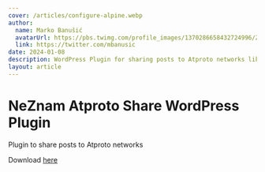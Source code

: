 ```yaml
---
cover: /articles/configure-alpine.webp
author:
  name: Marko Banušić
  avatarUrl: https://pbs.twimg.com/profile_images/1370286658432724996/ZMSDzzIi_400x400.jpg
  link: https://twitter.com/mbanusic
date: 2024-01-08
description: WordPress Plugin for sharing posts to Atproto networks like BlueSky
layout: article
---
```


# NeZnam Atproto Share WordPress Plugin

Plugin to share posts to Atproto networks

Download [here](https://github.com/ne-znam/neznam-atproto-share)